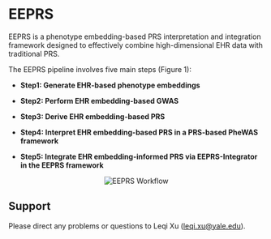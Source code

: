 # EEPRS
EEPRS is a phenotype embedding-based PRS interpretation and integration framework designed to effectively combine high-dimensional EHR data with traditional PRS.

The EEPRS pipeline involves five main steps (Figure 1):

* **Step1: Generate EHR-based phenotype embeddings**

* **Step2: Perform EHR embedding-based GWAS**  

* **Step3: Derive EHR embedding-based PRS**  

* **Step4: Interpret EHR embedding-based PRS in a PRS-based PheWAS framework**  

* **Step5: Integrate EHR embedding-informed PRS via EEPRS-Integrator in the EEPRS framework**  

<p align="center">
  <img src="https://github.com/user-attachments/files/20981292/Figure1.pdf" alt="EEPRS Workflow"/>
</p>

## Support
Please direct any problems or questions to Leqi Xu (leqi.xu@yale.edu).
